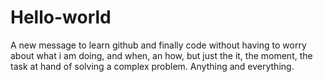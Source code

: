 # Hello-world

A new message to learn github and finally code without having to worry about what i am doing, and when, an how, but just the it, the moment, the task at hand of solving a complex problem.
Anything and everything.

